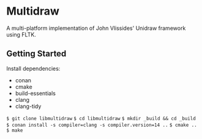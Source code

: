 # Multidraw

A multi-platform implementation of John Vlissides' Unidraw framework using FLTK.

## Getting Started

Install dependencies:
* conan
* cmake
* build-essentials
* clang
* clang-tidy

```$ git clone libmultidraw```
```$ cd libmultidraw```
```$ mkdir _build && cd _build```
```$ conan install -s compiler=clang -s compiler.version=14 ..```
```$ cmake ..```
```$ make```